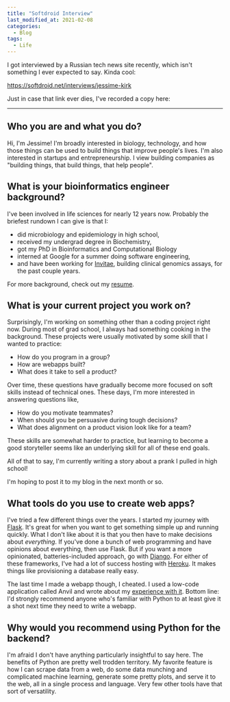 ```yaml
---
title: "Softdroid Interview"
last_modified_at: 2021-02-08
categories:
  - Blog
tags:
  - Life
---
```


I got interviewed by a Russian tech news site recently, which isn't something I ever expected to say. Kinda cool:

https://softdroid.net/interviews/jessime-kirk


Just in case that link ever dies, I've recorded a copy here:

<hr>

## Who you are and what you do?

Hi, I'm Jessime! I'm broadly interested in biology, technology, and how those things can be used to build things that improve people's lives. I'm also interested in startups and entrepreneurship. I view building companies as "building things, that build things, that help people".

## What is your bioinformatics engineer background?

I've been involved in life sciences for nearly 12 years now. Probably the briefest rundown I can give is that I:

* did microbiology and epidemiology in high school,
* received my undergrad degree in Biochemistry,
* got my PhD in Bioinformatics and Computational Biology
* interned at Google for a summer doing software engineering,
* and have been working for [Invitae](https://www.invitae.com/), building clinical genomics assays, for the past couple years.

For more background, check out my [resume](https://drive.google.com/file/d/1WepPg1Q4QDl3dH1_L06vcFD9Q9wVVd56/view?usp=sharing).

## What is your current project you work on?
Surprisingly, I'm working on something other than a coding project right now. During most of grad school, I always had something cooking in the background. These projects were usually motivated by some skill that I wanted to practice:

* How do you program in a group?
* How are webapps built?
* What does it take to sell a product?

Over time, these questions have gradually become more focused on soft skills instead of technical ones. These days, I'm more interested in answering questions like,

* How do you motivate teammates?
* When should you be persuasive during tough decisions?
* What does alignment on a product vision look like for a team?

These skills are somewhat harder to practice, but learning to become a good storyteller seems like an underlying skill for all of these end goals.

All of that to say, I'm currently writing a story about a prank I pulled in high school!

I'm hoping to post it to my blog in the next month or so.

## What tools do you use to create web apps?

I've tried a few different things over the years. I started my journey with [Flask](https://flask.palletsprojects.com/en/1.1.x/). It's great for when you want to get something simple up and running quickly. What I don't like about it is that you then have to make decisions about _everything_. If you've done a bunch of web programming and have opinions about everything, then use Flask. But if you want a more opinionated, batteries-included approach, go with [Django](https://www.djangoproject.com/). For either of these frameworks, I've had a lot of success hosting with [Heroku](https://www.heroku.com/). It makes things like provisioning a database really easy.

The last time I made a webapp though, I cheated. I used a low-code application called Anvil and wrote about my [experience with it](https://jessimekirk.com/blog/try_anvil/). Bottom line: I'd strongly recommend anyone who's familiar with Python to at least give it a shot next time they need to write a webapp.

## Why would you recommend using Python for the backend?

I'm afraid I don't have anything particularly insightful to say here. The benefits of Python are pretty well trodden territory. My favorite feature is how I can scrape data from a web, do some data munching and complicated machine learning, generate some pretty plots, and serve it to the web, all in a single process and language. Very few other tools have that sort of versatility.
 

